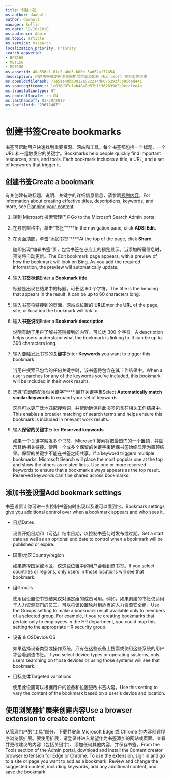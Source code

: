 ```yaml
---
title: 创建书签
ms.author: dawholl
author: dawholl
manager: kellis
ms.date: 12/18/2018
ms.audience: Admin
ms.topic: article
ms.service: mssearch
localization_priority: Priority
search.appverid:
- BFB160
- MET150
- MOE150
ms.assetid: 40a556e1-61c2-4bd3-b80e-5ad62af77454
description: 创建书签或使用浏览器扩展将其添加到 Microsoft 搜索工作结果
ms.openlocfilehash: 71e5ae48bb8812e5222a4d6075292f3b85bed441
ms.sourcegitcommit: 1c038d87efab4840d97b1f367b39e2b9ecdfee4a
ms.translationtype: HT
ms.contentlocale: zh-CN
ms.lasthandoff: 01/29/2019
ms.locfileid: "29612407"
---
```

# <a name="create-bookmarks"></a><span data-ttu-id="6b9fd-103">创建书签</span><span class="sxs-lookup"><span data-stu-id="6b9fd-103">Create bookmarks</span></span>

<span data-ttu-id="6b9fd-p101">书签可帮助用户快速找到重要资源、网站和工具。每个书签都包括一个标题、一个 URL 和一组触发它的关键字。</span><span class="sxs-lookup"><span data-stu-id="6b9fd-p101">Bookmarks help people quickly find important resources, sites, and tools. Each bookmark includes a title, a URL, and a set of keywords that trigger it.</span></span>
  
## <a name="create-a-bookmark"></a><span data-ttu-id="6b9fd-106">创建书签</span><span class="sxs-lookup"><span data-stu-id="6b9fd-106">Create a bookmark</span></span>

<span data-ttu-id="6b9fd-107">有关创建有效标题、说明、关键字的详细信息信息，请参阅[规划内容](plan-your-content.md)。</span><span class="sxs-lookup"><span data-stu-id="6b9fd-107">For information about creating effective titles, descriptions, keywords, and more, see [Planning your content](plan-your-content.md).</span></span>
  
1. <span data-ttu-id="6b9fd-108">转到 Microsoft 搜索管理门户</span><span class="sxs-lookup"><span data-stu-id="6b9fd-108">Go to the Microsoft Search Admin portal</span></span>
    
2. <span data-ttu-id="6b9fd-109">在导航窗格中，单击“书签”\*\*\*\*</span><span class="sxs-lookup"><span data-stu-id="6b9fd-109">In the navigation pane, click **ADSI Edit**.</span></span>
    
3. <span data-ttu-id="6b9fd-110">在页面顶部，单击“添加书签”\*\*\*\*</span><span class="sxs-lookup"><span data-stu-id="6b9fd-110">At the top of the page, click **Share**.</span></span>
    
    <span data-ttu-id="6b9fd-p102">随即出现“编辑书签”页，包含书签在必应上的预览显示。当添加所需信息时，预览将自动更新。</span><span class="sxs-lookup"><span data-stu-id="6b9fd-p102">The Edit bookmark page appears, with a preview of how the bookmark will look on Bing. As you add the required information, the preview will automatically update.</span></span>
    
4. <span data-ttu-id="6b9fd-113">输入**书签标题**</span><span class="sxs-lookup"><span data-stu-id="6b9fd-113">Enter a **Bookmark title**</span></span>
    
    <span data-ttu-id="6b9fd-p103">标题是出现在结果中的标题。可长达 60 个字符。</span><span class="sxs-lookup"><span data-stu-id="6b9fd-p103">The title is the heading that appears in the result. It can be up to 60 characters long.</span></span>
    
5. <span data-ttu-id="6b9fd-116">输入书签将链接到的页面、网站或位置的 **URL**</span><span class="sxs-lookup"><span data-stu-id="6b9fd-116">Enter the **URL** of the page, site, or location the bookmark will link to</span></span> 
    
6. <span data-ttu-id="6b9fd-117">输入**书签说明**</span><span class="sxs-lookup"><span data-stu-id="6b9fd-117">Enter a **Bookmark description**</span></span>
    
    <span data-ttu-id="6b9fd-p104">说明有助于用户了解书签链接到的内容。可长达 300 个字符。</span><span class="sxs-lookup"><span data-stu-id="6b9fd-p104">A description helps users understand what the bookmark is linking to. It can be up to 300 characters long.</span></span>
    
7. <span data-ttu-id="6b9fd-120">输入要触发此书签的**关键字**</span><span class="sxs-lookup"><span data-stu-id="6b9fd-120">Enter **Keywords** you want to trigger this bookmark</span></span> 
    
    <span data-ttu-id="6b9fd-121">当用户搜索已包含的任何关键字时，该书签将包含在其工作结果中。</span><span class="sxs-lookup"><span data-stu-id="6b9fd-121">When a user searches for any of the keywords you've included, this bookmark will be included in their work results.</span></span>
    
8. <span data-ttu-id="6b9fd-122">选择“自动匹配类似关键字”\*\*\*\* 展开关键字集</span><span class="sxs-lookup"><span data-stu-id="6b9fd-122">Select **Automatically match similar keywords** to expand your set of keywords</span></span> 
    
    <span data-ttu-id="6b9fd-123">这样可以更广泛地匹配搜索词，并帮助确保将此书签包含在相关工作结果中。</span><span class="sxs-lookup"><span data-stu-id="6b9fd-123">This enables a broader matching of search terms and helps ensure this bookmark is included in relevant work results.</span></span>
    
9. <span data-ttu-id="6b9fd-124">输入**保留的关键字**</span><span class="sxs-lookup"><span data-stu-id="6b9fd-124">Enter **Reserved keywords**</span></span>
    
    <span data-ttu-id="6b9fd-p105">如果一个关键字触发多个书签，Microsoft 搜索将把最热门的一个置顶，并显示其他相关链接。使用一个或多个保留的关键字来确保书签始终显示为置顶结果。保留的关键字不能在书签之间共享。</span><span class="sxs-lookup"><span data-stu-id="6b9fd-p105">If a keyword triggers multiple bookmarks, Microsoft Search will place the most popular one at the top and show the others as related links. Use one or more reserved keywords to ensure that a bookmark always appears as the top result. Reserved keywords can't be shared across bookmarks.</span></span>
    
## <a name="add-bookmark-settings"></a><span data-ttu-id="6b9fd-128">添加书签设置</span><span class="sxs-lookup"><span data-stu-id="6b9fd-128">Add bookmark settings</span></span>

<span data-ttu-id="6b9fd-129">书签设置让你可进一步控制书签何时出现以及谁可以看到它。</span><span class="sxs-lookup"><span data-stu-id="6b9fd-129">Bookmark settings give you additional control over when a bookmark appears and who sees it.</span></span>
  
- <span data-ttu-id="6b9fd-130">日期</span><span class="sxs-lookup"><span data-stu-id="6b9fd-130">Dates</span></span>
    
    <span data-ttu-id="6b9fd-131">设置开始日期和（可选）结束日期，以控制书签何时发布或过期。</span><span class="sxs-lookup"><span data-stu-id="6b9fd-131">Set a start date as well as an optional end date to control when a bookmark will be published or expire.</span></span> 
    
- <span data-ttu-id="6b9fd-132">国家/地区</span><span class="sxs-lookup"><span data-stu-id="6b9fd-132">Country/region</span></span>
    
    <span data-ttu-id="6b9fd-133">如果选择国家或地区，仅这些位置中的用户会看到该书签。</span><span class="sxs-lookup"><span data-stu-id="6b9fd-133">If you select countries or regions, only users in those locations will see that bookmark.</span></span>
    
- <span data-ttu-id="6b9fd-134">组</span><span class="sxs-lookup"><span data-stu-id="6b9fd-134">Groups</span></span>
    
    <span data-ttu-id="6b9fd-p106">使用组设置使书签结果仅对选定组的成员可用。例如，如果创建的书签仅适用于人力资源部门的员工，可以将该设置映射到适当的人力资源安全组。</span><span class="sxs-lookup"><span data-stu-id="6b9fd-p106">Use the Groups setting to make a bookmark result available only to members of a selected group. For example, if you're creating bookmarks that pertain only to employees in the HR department, you could map this setting to the appropriate HR security group.</span></span>
    
- <span data-ttu-id="6b9fd-137">设备 &amp; OS</span><span class="sxs-lookup"><span data-stu-id="6b9fd-137">Device OS</span></span>
    
    <span data-ttu-id="6b9fd-138">如果选择设备类型或操作系统，只有在这些设备上搜索或使用这些系统的用户才会看到该书签。</span><span class="sxs-lookup"><span data-stu-id="6b9fd-138">If you select device types or operating systems, only users searching on those devices or using those systems will see that bookmark.</span></span>
    
- <span data-ttu-id="6b9fd-139">目标变体</span><span class="sxs-lookup"><span data-stu-id="6b9fd-139">Targeted variations</span></span>
    
    <span data-ttu-id="6b9fd-140">使用此设置可以根据用户的设备和位置更改书签内容。</span><span class="sxs-lookup"><span data-stu-id="6b9fd-140">Use this setting to vary the content of the bookmark based on a user's device and location.</span></span>
    
## <a name="use-a-browser-extension-to-create-content"></a><span data-ttu-id="6b9fd-141">使用浏览器扩展来创建内容</span><span class="sxs-lookup"><span data-stu-id="6b9fd-141">Use a browser extension to create content</span></span>

<span data-ttu-id="6b9fd-p107">从管理门户的“工具”部分，下载并安装 Microsoft Edge 或 Chrome 的内容创建程序浏览器扩展。要使用扩展，请登录并进入希望作为书签添加的网站或页面。查看并更改建议的内容（包括关键字）、添加任何其他内容，并保存书签。</span><span class="sxs-lookup"><span data-stu-id="6b9fd-p107">From the Tools section of the Admin portal, download and install the Content creator browser extension for Edge or Chrome. To use the extension, sign in and go to a site or page you want to add as a bookmark. Review and change the suggested content, including keywords, add any additional content, and save the bookmark.</span></span>